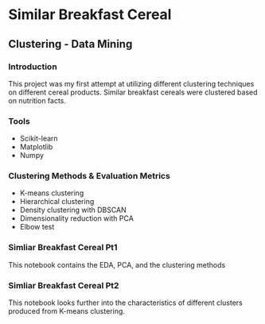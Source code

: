 # Similar Breakfast Cereal

## Clustering - Data Mining

### Introduction
This project was my first attempt at utilizing different clustering techniques on different cereal products. Similar breakfast cereals were clustered based on nutrition facts. 

### Tools
* Scikit-learn
* Matplotlib
* Numpy

### Clustering Methods & Evaluation Metrics
* K-means clustering
* Hierarchical clustering
* Density clustering with DBSCAN
* Dimensionality reduction with PCA
* Elbow test

### Simliar Breakfast Cereal Pt1
This notebook contains the EDA, PCA, and the clustering methods

### Simliar Breakfast Cereal Pt2
This notebook looks further into the characteristics of different clusters produced from K-means clustering.
